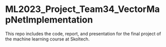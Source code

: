 # ML2023_Project_Team34_VectorMapNetImplementation
This repo includes the code, report, and presentation for the final project of the machine learning course at Skoltech. 
